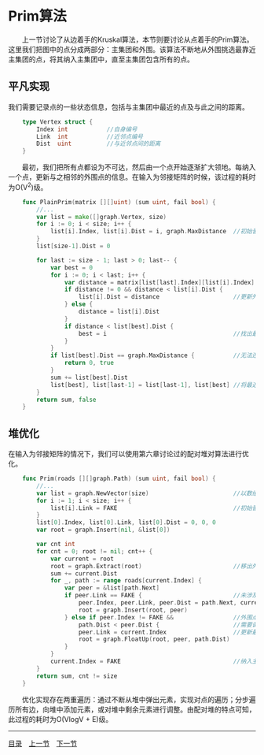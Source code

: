 # Prim算法
　　上一节讨论了从边着手的Kruskal算法，本节则要讨论从点着手的Prim算法。这里我们把图中的点分成两部分：主集团和外围。该算法不断地从外围挑选最靠近主集团的点，将其纳入主集团中，直至主集团包含所有的点。

## 平凡实现
我们需要记录点的一些状态信息，包括与主集团中最近的点及与此之间的距离。
```go
	type Vertex struct {
		Index int			//自身编号
		Link  int			//近邻点编号
		Dist  uint			//与近邻点间的距离
	}
```
　　最初，我们把所有点都设为不可达，然后由一个点开始逐渐扩大领地。每纳入一个点，更新与之相邻的外围点的信息。在输入为邻接矩阵的时候，该过程的耗时为O(V<sup>2</sup>)级。
```go
	func PlainPrim(matrix [][]uint) (sum uint, fail bool) {
		//...
		var list = make([]graph.Vertex, size)
		for i := 0; i < size; i++ {
			list[i].Index, list[i].Dist = i, graph.MaxDistance	//初始皆不可达
		}
		list[size-1].Dist = 0

		for last := size - 1; last > 0; last-- {
			var best = 0
			for i := 0; i < last; i++ {
				var distance = matrix[list[last].Index][list[i].Index]
				if distance != 0 && distance < list[i].Dist {
					list[i].Dist = distance						//更新外围点距离主集团的距离
				} else {
					distance = list[i].Dist
				}
				if distance < list[best].Dist {
					best = i									//找出最近的外围点
				}
			}
			if list[best].Dist == graph.MaxDistance {			//无法连通所有点
				return 0, true
			}
			sum += list[best].Dist
			list[best], list[last-1] = list[last-1], list[best]	//将最近的外围点纳入主集团
		}
		return sum, false
	}
```

## 堆优化
在输入为邻接矩阵的情况下，我们可以使用第六章讨论过的配对堆对算法进行优化。
```go
	func Prim(roads [][]graph.Path) (sum uint, fail bool) {
		//...
		var list = graph.NewVector(size)						//以数组形式申请节点，方便查找
		for i := 1; i < size; i++ {
			list[i].Link = FAKE									//初始皆在未在案
		}
		list[0].Index, list[0].Link, list[0].Dist = 0, 0, 0
		var root = graph.Insert(nil, &list[0])

		var cnt int
		for cnt = 0; root != nil; cnt++ {
			var current = root
			root = graph.Extract(root)							//移出外围
			sum += current.Dist
			for _, path := range roads[current.Index] {
				var peer = &list[path.Next]
				if peer.Link == FAKE {							//未涉及点，纳入外围
					peer.Index, peer.Link, peer.Dist = path.Next, current.Index, path.Dist
					root = graph.Insert(root, peer)
				} else if peer.Index != FAKE &&					//外围点
					path.Dist < peer.Dist { 					//需要调整
					peer.Link = current.Index					//更新最近邻
					root = graph.FloatUp(root, peer, path.Dist)
				}
			}
			current.Index = FAKE								//纳入主集团
		}
		return sum, cnt != size
	}
```
　　优化实现存在两重遍历：通过不断从堆中弹出元素，实现对点的遍历；分步遍历所有边，向堆中添加元素，或对堆中剩余元素进行调整。由配对堆的特点可知，此过程的耗时为O(VlogV + E)级。

---
[目录](../index.md)　[上一节](07-A.md)　[下一节](07-C.md)
